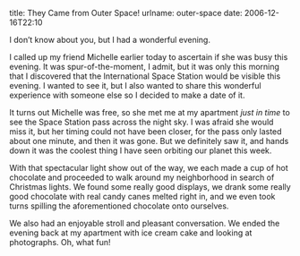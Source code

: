 title: They Came from Outer Space!
urlname: outer-space
date: 2006-12-16T22:10

I don&#x02bc;t know about you, but I had a wonderful evening.

I called up my friend Michelle earlier today to ascertain if she was busy this evening. It was spur-of-the-moment, I admit, but it was only this morning that I discovered that the International Space Station would be visible this evening. I wanted to see it, but I also wanted to share this wonderful experience with someone else so I decided to make a date of it.

It turns out Michelle was free, so she met me at my apartment _just in time_ to see the Space Station pass across the night sky. I was afraid she would miss it, but her timing could not have been closer, for the pass only lasted about one minute, and then it was gone. But we definitely saw it, and hands down it was the coolest thing I have seen orbiting our planet this week.

With that spectacular light show out of the way, we each made a cup of hot chocolate and proceeded to walk around my neighborhood in search of Christmas lights. We found some really good displays, we drank some really good chocolate with real candy canes melted right in, and we even took turns spilling the aforementioned chocolate onto ourselves.

We also had an enjoyable stroll and pleasant conversation. We ended the evening back at my apartment with ice cream cake and looking at photographs. Oh, what fun!